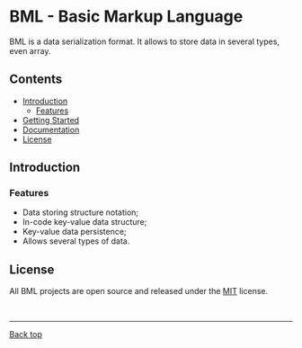 # <a name="top"></a>BML - Basic Markup Language

BML is a data serialization format. It allows to store data in several types, even array.


## <a name="menu"></a>Contents

- [Introduction](#introduction)
  * [Features](#features)
- [Getting Started](#getting-started)
- [Documentation](documentation/index.md)
- [License](#license)


## <a name="introduction"></a>Introduction

### <a name="features"></a>Features

- Data storing structure notation;
- In-code key-value data structure;
- Key-value data persistence;
- Allows several types of data.

<!--
## <a name="getting-started"></a>Getting Started

So far, there is only support for BML in the C# language. In the future they will also be implemented for other languages.

- [BML C# Handler](https://github.com/BML-Lib/BML-csharp-handler)
-->

## <a name="license"></a>License

All BML projects are open source and released under the [MIT](../LICENSE) license.

<br>

---

[Back top](#top)

<br>
